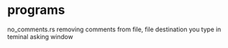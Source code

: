 # programs

no_comments.rs removing comments from file, file destination you type in teminal asking window
